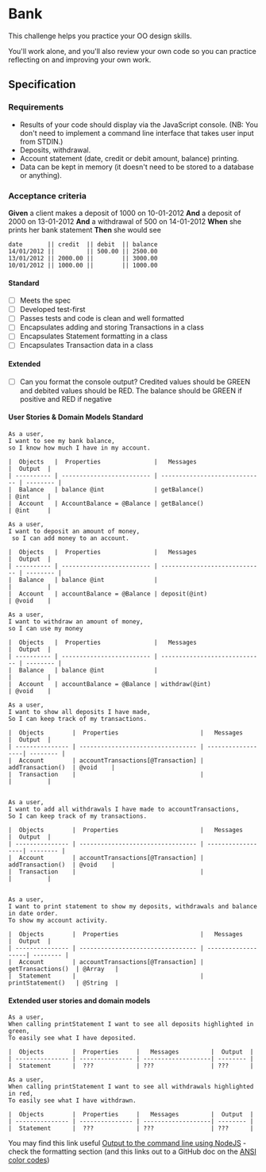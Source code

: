 # Bank

This challenge helps you practice your OO design skills.

You'll work alone, and you'll also review your own code so you can practice reflecting on and improving your own work.

## Specification

### Requirements

* Results of your code should display via the JavaScript console.  (NB: You don't need to implement a command line interface that takes user input from STDIN.)
* Deposits, withdrawal.
* Account statement (date, credit or debit amount, balance) printing.
* Data can be kept in memory (it doesn't need to be stored to a database or anything).

### Acceptance criteria

**Given** a client makes a deposit of 1000 on 10-01-2012
**And** a deposit of 2000 on 13-01-2012
**And** a withdrawal of 500 on 14-01-2012
**When** she prints her bank statement
**Then** she would see

```
date       || credit  || debit  || balance
14/01/2012 ||         || 500.00 || 2500.00
13/01/2012 || 2000.00 ||        || 3000.00
10/01/2012 || 1000.00 ||        || 1000.00
```


#### Standard
- [ ] Meets the spec
- [ ] Developed test-first
- [ ] Passes tests and code is clean and well formatted
- [ ] Encapsulates adding and storing Transactions in a class
- [ ] Encapsulates Statement formatting in a class
- [ ] Encapsulates Transaction data in a class

#### Extended
- [ ] Can you format the console output?  Credited values should be GREEN and debited values should be RED.  The balance should be GREEN if positive and RED if negative

#### User Stories & Domain Models Standard
```
As a user,
I want to see my bank balance,
so I know how much I have in my account.

|  Objects   |  Properties               |   Messages                    |  Output  |
| ---------- | ------------------------- | ----------------------------- | -------- |
|  Balance   | balance @int              | getBalance()                  | @int     |
|  Account   | AccountBalance = @Balance | getBalance()                  | @int     |

As a user,
I want to deposit an amount of money,
 so I can add money to an account.

|  Objects   |  Properties               |   Messages                    |  Output  |
| ---------- | ------------------------- | ----------------------------- | -------- |
|  Balance   | balance @int              |                               |          |
|  Account   | accountBalance = @Balance | deposit(@int)                 | @void    |

As a user,
I want to withdraw an amount of money,
so I can use my money

|  Objects   |  Properties               |   Messages                    |  Output  |
| ---------- | ------------------------- | ----------------------------- | -------- |
|  Balance   | balance @int              |                               |          |
|  Account   | accountBalance = @Balance | withdraw(@int)                | @void    |

As a user,
I want to show all deposits I have made,
So I can keep track of my transactions.

|  Objects        |  Properties                       |   Messages        |  Output  |
| --------------- | --------------------------------- | ------------------| -------- |
|  Account        | accountTransactions[@Transaction] | addTransaction()  | @void    |
|  Transaction    |                                   |                   |          |


As a user,
I want to add all withdrawals I have made to accountTransactions,
So I can keep track of my transactions.

|  Objects        |  Properties                       |   Messages        |  Output  |
| --------------- | --------------------------------- | ------------------| -------- |
|  Account        | accountTransactions[@Transaction] | addTransaction()  | @void    |
|  Transaction    |                                   |                   |          |


As a user,
I want to print statement to show my deposits, withdrawals and balance in date order.
To show my account activity.

|  Objects        |  Properties                       |   Messages         |  Output  |
| --------------- | --------------------------------- | -------------------| -------- |
|  Account        | accountTransactions[@Transaction] | getTransactions()  | @Array   |
|  Statement      |                                   | printStatement()   | @String  |
```
#### Extended user stories and domain models
```
As a user,
When calling printStatement I want to see all deposits highlighted in green,
To easily see what I have deposited.

|  Objects        |  Properties     |   Messages         |  Output  |
| --------------- | --------------- | -------------------| -------- |
|  Statement      |  ???            | ???                | ???      |

As a user,
When calling printStatement I want to see all withdrawals highlighted in red,
To easily see what I have withdrawn.

|  Objects        |  Properties     |   Messages         |  Output  |
| --------------- | --------------- | -------------------| -------- |
|  Statement      |  ???            | ???                | ???      |

```


You may find this link useful [Output to the command line using NodeJS](https://nodejs.dev/en/learn/output-to-the-command-line-using-nodejs/) - check the formatting section (and this links out to a GitHub doc on the [ANSI color codes](https://gist.github.com/iamnewton/8754917))
